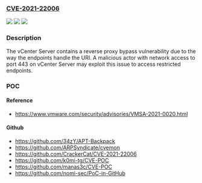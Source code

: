 ### [CVE-2021-22006](https://cve.mitre.org/cgi-bin/cvename.cgi?name=CVE-2021-22006)
![](https://img.shields.io/static/v1?label=Product&message=VMware%20vCenter%20Server%2C%20VMware%20Cloud%20Foundation&color=blue)
![](https://img.shields.io/static/v1?label=Version&message=n%2Fa&color=blue)
![](https://img.shields.io/static/v1?label=Vulnerability&message=Reverse%20proxy%20bypass%20vulnerability&color=brighgreen)

### Description

The vCenter Server contains a reverse proxy bypass vulnerability due to the way the endpoints handle the URI. A malicious actor with network access to port 443 on vCenter Server may exploit this issue to access restricted endpoints.

### POC

#### Reference
- https://www.vmware.com/security/advisories/VMSA-2021-0020.html

#### Github
- https://github.com/34zY/APT-Backpack
- https://github.com/ARPSyndicate/cvemon
- https://github.com/CrackerCat/CVE-2021-22006
- https://github.com/k0mi-tg/CVE-POC
- https://github.com/manas3c/CVE-POC
- https://github.com/nomi-sec/PoC-in-GitHub

